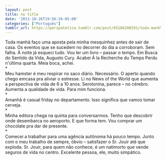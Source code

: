 ```yaml
---
layout: post
title: no title
date: '2013-10-26T19:56:26-05:00'
categories: ["Português"]
tumblr_url: https://peripatetico.tumblr.com/post/65186200291/toda-manh%C3%A3-fa%C3%A7o-uma-aposta-pela-minha-mesquinhez
---
```

Toda manhã faço uma aposta pela minha mesquinhez antes de sair de casa. Os eventos que se sucedem no decorrer do dia a corroboram. Sem falha. À noite já esqueci tudo. Vou ler um livro – passar o tempo. Em Busca do Sentido da Vida, Augusto Cury. Acabei À la Recherche du Temps Perdu n'última quarta. Meia boca, achei.  
\*  
Meu hamster é meu respirar no saco diário. Necessário. O aperto quando chego emcasa pra aliviar o estresse. Li no News of the World que aumenta a perspectiva de vida de 6 a 10 anos. Serotonina, parece – no cérebro. Aumenta a qualidade de vida. Para mim funciona.  
\*  
Amanhã é casual friday no departamento. Isso significa que vamos tomar cerveja.  
\*  
Minha editora chega na quinta para conversarmos. Tenho que descobrir onde desembarca no aeroporto. E que forma tem. Vou comprar um chocolate pra dar de presente.  
\*  
Comecei a trabalhar para uma agência autônoma há pouco tempo. Junto com o meu trabalho de sempre, óbvio – satisfazer o Sr. Jouir até que exploda. Sr. Jouir, para quem não conhece, é um natimorto que vende seguros de vida no centro. Excelente pessoa, ele, muito simpático.

